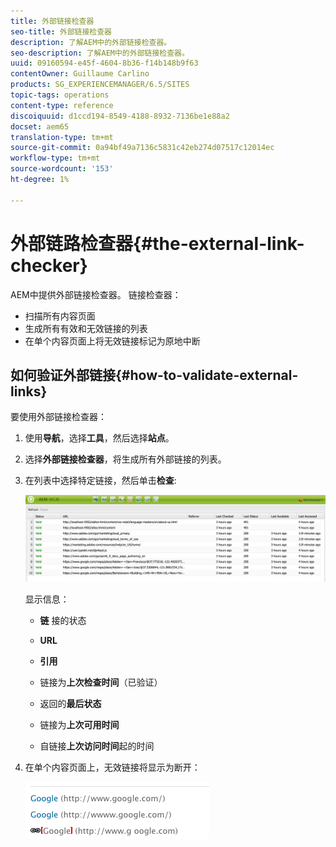 ```yaml
---
title: 外部链接检查器
seo-title: 外部链接检查器
description: 了解AEM中的外部链接检查器。
seo-description: 了解AEM中的外部链接检查器。
uuid: 09160594-e45f-4604-8b36-f14b148b9f63
contentOwner: Guillaume Carlino
products: SG_EXPERIENCEMANAGER/6.5/SITES
topic-tags: operations
content-type: reference
discoiquuid: d1ccd194-8549-4188-8932-7136be1e88a2
docset: aem65
translation-type: tm+mt
source-git-commit: 0a94bf49a7136c5831c42eb274d07517c12014ec
workflow-type: tm+mt
source-wordcount: '153'
ht-degree: 1%

---
```



# 外部链路检查器{#the-external-link-checker}

AEM中提供外部链接检查器。 链接检查器：

* 扫描所有内容页面
* 生成所有有效和无效链接的列表
* 在单个内容页面上将无效链接标记为原地中断

## 如何验证外部链接{#how-to-validate-external-links}

要使用外部链接检查器：

1. 使用&#x200B;**导航**，选择&#x200B;**工具**，然后选择&#x200B;**站点**。
1. 选择&#x200B;**外部链接检查器**，将生成所有外部链接的列表。
1. 在列表中选择特定链接，然后单击&#x200B;**检查**:

   ![](assets/telc-01.png)

   显示信息：

   * **链** 接的状态
   * **URL**
   * **引用**
   * 链接为&#x200B;**上次检查时间**（已验证）
   * 返回的&#x200B;**最后状态**

   * 链接为&#x200B;**上次可用时间**
   * 自链接&#x200B;**上次访问时间**&#x200B;起的时间

1. 在单个内容页面上，无效链接将显示为断开：

   ![](assets/chlimage_1-143.png)